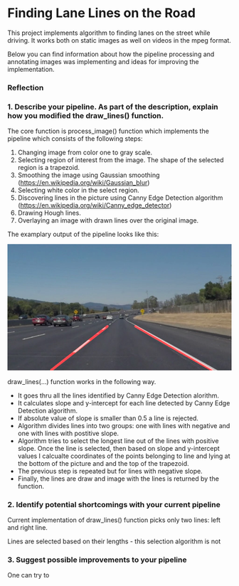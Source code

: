 # **Finding Lane Lines on the Road** 
This project implements algorithm to finding lanes on the street while driving. It works both on static images as well on videos in the mpeg format.

Below you can find information about how the pipeline processing and annotating images was implementing and ideas for improving the implementation.

### Reflection

### 1. Describe your pipeline. As part of the description, explain how you modified the draw_lines() function.

The core function is process_image() function which implements the pipeline which consists of the following steps:
1. Changing image from color one to gray scale.
2. Selecting region of interest from the image. The shape of the selected region is a trapezoid.
3. Smoothing the image using Gaussian smoothing (https://en.wikipedia.org/wiki/Gaussian_blur) 
4. Selecting white color in the select region.
5. Discovering lines in the picture using Canny Edge Detection algorithm (https://en.wikipedia.org/wiki/Canny_edge_detector)
6. Drawing Hough lines.
7. Overlaying an image with drawn lines over the original image.

The examplary output of the pipeline looks like this: 

[//]: # (Image References)

[image1]: ./test_images/output_solidWhiteCurve.jpg "Annotated picture"

![alt text][image1]

draw_lines(...) function works in the following way.
* It goes thru all the lines identified by Canny Edge Detection alorithm.
* It calculates slope and y-intercept for each line detected by Canny Edge Detection algorithm.
* If absolute value of slope is smaller than 0.5 a line is rejected.
* Algorithm divides lines into two groups: one with lines with negative and one with lines with postitive slope.
* Algorithm tries to select the longest line out of the lines with positive slope.
  Once the line is selected, then based on slope and y-intercept values I calcualte coordinates of the points belonging to line 
  and lying at the bottom of the picture and and the top of the trapezoid.
* The previous step is repeated but for lines with negative slope.
* Finally, the lines are draw and image with the lines is returned by the function.

### 2. Identify potential shortcomings with your current pipeline
Current implementation of draw_lines() function picks only two lines: left and right line.

Lines are selected based on their lengths - this selection algorithm is not

### 3. Suggest possible improvements to your pipeline
One can try to
